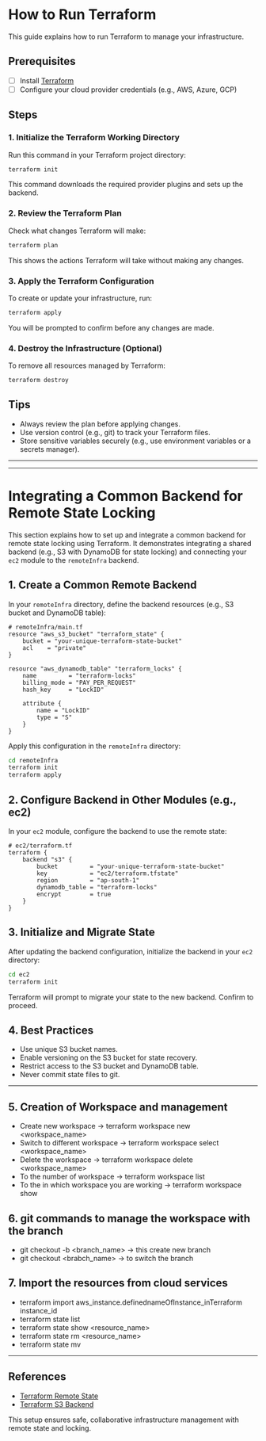 # How to Run Terraform

This guide explains how to run Terraform to manage your infrastructure.

## Prerequisites
- [ ] Install [Terraform](https://www.terraform.io/downloads.html)
- [ ] Configure your cloud provider credentials (e.g., AWS, Azure, GCP)

## Steps

### 1. Initialize the Terraform Working Directory
Run this command in your Terraform project directory:

```sh
terraform init
```
This command downloads the required provider plugins and sets up the backend.

### 2. Review the Terraform Plan
Check what changes Terraform will make:

```sh
terraform plan
```
This shows the actions Terraform will take without making any changes.

### 3. Apply the Terraform Configuration
To create or update your infrastructure, run:

```sh
terraform apply
```
You will be prompted to confirm before any changes are made.

### 4. Destroy the Infrastructure (Optional)
To remove all resources managed by Terraform:

```sh
terraform destroy
```

## Tips
- Always review the plan before applying changes.
- Use version control (e.g., git) to track your Terraform files.
- Store sensitive variables securely (e.g., use environment variables or a secrets manager).

---

---

# Integrating a Common Backend for Remote State Locking

This section explains how to set up and integrate a common backend for remote state locking using Terraform. It demonstrates integrating a shared backend (e.g., S3 with DynamoDB for state locking) and connecting your `ec2` module to the `remoteInfra` backend.

## 1. Create a Common Remote Backend

In your `remoteInfra` directory, define the backend resources (e.g., S3 bucket and DynamoDB table):

```hcl
# remoteInfra/main.tf
resource "aws_s3_bucket" "terraform_state" {
	bucket = "your-unique-terraform-state-bucket"
	acl    = "private"
}

resource "aws_dynamodb_table" "terraform_locks" {
	name         = "terraform-locks"
	billing_mode = "PAY_PER_REQUEST"
	hash_key     = "LockID"

	attribute {
		name = "LockID"
		type = "S"
	}
}
```

Apply this configuration in the `remoteInfra` directory:

```sh
cd remoteInfra
terraform init
terraform apply
```

## 2. Configure Backend in Other Modules (e.g., ec2)

In your `ec2` module, configure the backend to use the remote state:

```hcl
# ec2/terraform.tf
terraform {
	backend "s3" {
		bucket         = "your-unique-terraform-state-bucket"
		key            = "ec2/terraform.tfstate"
		region         = "ap-south-1"
		dynamodb_table = "terraform-locks"
		encrypt        = true
	}
}
```

## 3. Initialize and Migrate State

After updating the backend configuration, initialize the backend in your `ec2` directory:

```sh
cd ec2
terraform init
```
Terraform will prompt to migrate your state to the new backend. Confirm to proceed.

## 4. Best Practices
- Use unique S3 bucket names.
- Enable versioning on the S3 bucket for state recovery.
- Restrict access to the S3 bucket and DynamoDB table.
- Never commit state files to git.

---

## 5. Creation of Workspace and management
- Create new workspace -> terraform workspace new <workspace_name>
- Switch to different workspace -> terraform workspace select <workspace_name>
- Delete the workspace -> terraform workspace delete <workspace_name>
- To the number of workspace -> terraform workspace list
- To the in which workspace you are working -> terraform workspace show

## 6. git commands to manage the workspace with the branch
- git checkout -b <branch_name> -> this create new branch
- git checkout <brabch_name> -> to switch the branch

## 7. Import the resources from cloud services
- terraform import aws_instance.definednameOfInstance_inTerraform instance_id
- terraform state list
- terraform state show <resource_name>
- terraform state rm <resource_name>
- terraform state mv <src> <dest>
---

## References
- [Terraform Remote State](https://www.terraform.io/docs/language/state/remote.html)
- [Terraform S3 Backend](https://www.terraform.io/docs/language/settings/backends/s3.html)

This setup ensures safe, collaborative infrastructure management with remote state and locking.
